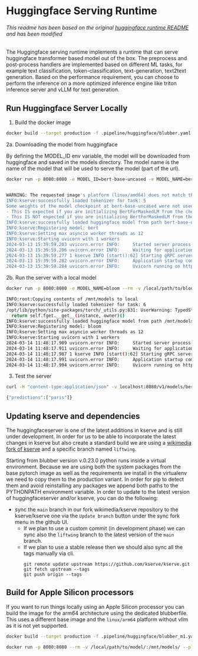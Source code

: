 # Huggingface Serving Runtime
###### This readme has been based on the original [huggingface runtime README](https://github.com/kserve/kserve/tree/master/python/huggingfaceserver) and has been modified

The Huggingface serving runtime implements a runtime that can serve huggingface transformer based model out of the box.
The preprocess and post-process handlers are implemented based on different ML tasks, for example text classification,
token-classification, text-generation, text2text generation. Based on the performance requirement, you can choose to perform
the inference on a more optimized inference engine like triton inference server and vLLM for text generation.


## Run Huggingface Server Locally

1. Build the docker image
```bash
docker build --target production -f .pipeline/huggingface/blubber.yaml --platform=linux/amd64 -t hf:kserve .
```

2a. Downloading the model from huggingface

By defining the MODEL_ID env variable, the model will be downloaded from huggingface and saved in the models directory. The model name
is the name of the model that will be used to serve the model (part of the url).
```bash
docker run -p 8080:8080 -e MODEL_ID=bert-base-uncased -e MODEL_NAME=bert hf:kserve


WARNING: The requested image's platform (linux/amd64) does not match the detected host platform (linux/arm64/v8) and no specific platform was requested
INFO:kserve:successfully loaded tokenizer for task: 5
Some weights of the model checkpoint at bert-base-uncased were not used when initializing BertForMaskedLM: ['bert.pooler.dense.bias', 'bert.pooler.dense.weight', 'cls.seq_relationship.bias', 'cls.seq_relationship.weight']
- This IS expected if you are initializing BertForMaskedLM from the checkpoint of a model trained on another task or with another architecture (e.g. initializing a BertForSequenceClassification model from a BertForPreTraining model).
- This IS NOT expected if you are initializing BertForMaskedLM from the checkpoint of a model that you expect to be exactly identical (initializing a BertForSequenceClassification model from a BertForSequenceClassification model).
INFO:kserve:successfully loaded huggingface model from path bert-base-uncased
INFO:kserve:Registering model: bert
INFO:kserve:Setting max asyncio worker threads as 12
INFO:kserve:Starting uvicorn with 1 workers
2024-03-13 15:39:59.203 uvicorn.error INFO:     Started server process [1]
2024-03-13 15:39:59.206 uvicorn.error INFO:     Waiting for application startup.
2024-03-13 15:39:59.277 1 kserve INFO [start():62] Starting gRPC server on [::]:8081
2024-03-13 15:39:59.282 uvicorn.error INFO:     Application startup complete.
2024-03-13 15:39:59.284 uvicorn.error INFO:     Uvicorn running on http://0.0.0.0:8080 (Press CTRL+C to quit)
```

2b. Run the server with a local model

``` bash
docker run -p 8080:8080 -e MODEL_NAME=bloom --rm -v /local/path/to/bloom-560m:/mnt/models/ hf:kserve

INFO:root:Copying contents of /mnt/models to local
INFO:kserve:successfully loaded tokenizer for task: 6
/opt/lib/python/site-packages/torch/_utils.py:831: UserWarning: TypedStorage is deprecated. It will be removed in the future and UntypedStorage will be the only storage class. This should only matter to you if you are using storages directly.  To access UntypedStorage directly, use tensor.untyped_storage() instead of tensor.storage()
  return self.fget.__get__(instance, owner)()
INFO:kserve:successfully loaded huggingface model from path /mnt/models
INFO:kserve:Registering model: bloom
INFO:kserve:Setting max asyncio worker threads as 12
INFO:kserve:Starting uvicorn with 1 workers
2024-03-14 11:48:17.909 uvicorn.error INFO:     Started server process [1]
2024-03-14 11:48:17.911 uvicorn.error INFO:     Waiting for application startup.
2024-03-14 11:48:17.987 1 kserve INFO [start():62] Starting gRPC server on [::]:8081
2024-03-14 11:48:17.991 uvicorn.error INFO:     Application startup complete.
2024-03-14 11:48:17.994 uvicorn.error INFO:     Uvicorn running on http://0.0.0.0:8080 (Press CTRL+C to quit)

```

3. Test the server
```bash
curl -H "content-type:application/json" -v localhost:8080/v1/models/bert:predict -d '{"instances": ["The capital of france is [MASK]."] }'

{"predictions":["paris"]}
```

## Updating kserve and dependencies

The huggingfaceserver is one of the latest additions in kserve and is still under development. In order for us to be able
to incorporate the latest changes in kserve but also create a standard build we are using a [wikimedia fork of kserve](https://github.com/wikimedia/kserve)
and a specific branch named `liftwing`.

Starting from blubber version v.0.23.0 python runs inside a virtual environment. Because we are using both the
system packages from the base pytorch image as well as the requirements we install in the virtualenv we need to copy
them to the production variant. In order for pip to detect them and avoid reinstalling any packages we append both paths
to the PYTHONPATH environment variable.
In order to update to the latest version of huggingfaceserver and/or kserve, you can do the following:
- sync the `main` branch in our fork wikimedia/kserve repository to the kserve/kserve one via the `Update branch` button under the sync fork menu in the github UI.
  - If we plan to use a custom commit (in development phase) we can sync also the `liftwing` branch to the latest version of the `main` branch.
  - If we plan to use a stable release then we should also sync all the tags manually via cli.
    ```
    git remote update upstream https://github.com/kserve/kserve.git
    git fetch upstream --tags
    git push origin --tags
    ```


## Build for Apple Silicon processors

If you want to run things locally using an Apple Silicon processor you can build the image for the arm64 architecture using the dedicated blubberfile.
This uses a different base image and the `linux/arm64` platform without vllm as it is not yet supported.
```bash
docker build --target production -f .pipeline/huggingface/blubber_m1.yaml --platform=linux/arm64 -t hf:kserve-m1 .
```


```bash
docker run -p 8080:8080 --rm -v /local/path/to/model/:/mnt/models/ --platform=linux/arm64 -e MODEL_NAME=name hf:kserve-m1
```
